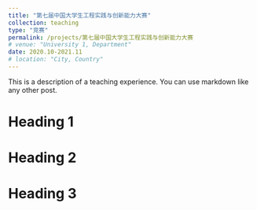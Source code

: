 ```yaml
---
title: "第七届中国大学生工程实践与创新能力大赛"
collection: teaching
type: "竞赛"
permalink: /projects/第七届中国大学生工程实践与创新能力大赛
# venue: "University 1, Department"
date: 2020.10-2021.11
# location: "City, Country"
---
```


This is a description of a teaching experience. You can use markdown like any other post.

Heading 1
======

Heading 2
======

Heading 3
======
